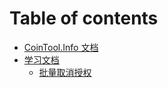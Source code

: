# Table of contents

* [CoinTool.Info 文档](README.md)
* [学习文档](learn/README.md)
  * [批量取消授权](learn/batch-approve.md)

